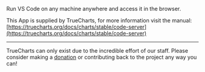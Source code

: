 Run VS Code on any machine anywhere and access it in the browser.

This App is supplied by TrueCharts, for more information visit the manual: [https://truecharts.org/docs/charts/stable/code-server](https://truecharts.org/docs/charts/stable/code-server)

---

TrueCharts can only exist due to the incredible effort of our staff.
Please consider making a [donation](https://truecharts.org/docs/about/sponsor) or contributing back to the project any way you can!
